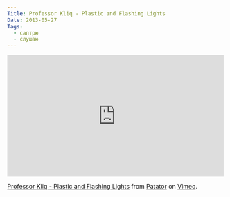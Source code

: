 ```yaml
---
Title: Professor Kliq - Plastic and Flashing Lights
Date: 2013-05-27
Tags: 
  - саптрю
  - слушаю
---
```


<div class="text"><iframe src="http://player.vimeo.com/video/65902068" width="500" height="281" frameborder="0" webkitallowfullscreen="webkitallowfullscreen" mozallowfullscreen="mozallowfullscreen" allowfullscreen="allowfullscreen"></iframe> <p><a href="http://vimeo.com/65902068">Professor Kliq - Plastic and Flashing Lights</a> from <a href="http://vimeo.com/patatorprod">Patator</a> on <a href="http://vimeo.com">Vimeo</a>.</p></div>